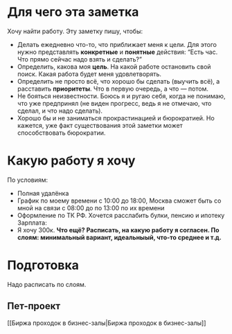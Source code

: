   
# Для чего эта заметка
Хочу найти работу. Эту заметку пишу, чтобы:
- Делать ежедневно что-то, что приближает меня к цели. Для этого нужно представлять **конкретные** и **понятные** действия: “Есть час. Что прямо сейчас надо взять и сделать?”
- Определить, какова моя **цель**. На какой работе остановить свой поиск. Какая работа будет меня удовлетворять.
- Определить не просто всё, что хорошо бы сделать (выучить всё), а расставить **приоритеты**. Что в первую очередь, а что — потом.
- Не бояться неизвестности. Боюсь я и ругаю себя, когда не понимаю, что уже предпринял (не виден прогресс, ведь я не отмечаю, что сделал, и что надо сделать).
- Хорошо бы и не заниматься прокрастинацией и бюрократией. Но кажется, уже факт существования этой заметки может способствовать бюрократии.
# Какую работу я хочу
По условиям:
- Полная удалёнка
- График по моему времени с 10:00 до 18:00, Москва сможет быть со мной на связи с 08:00 до по 13:00 по их времени
- Оформление по ТК РФ. Хочется расслабить булки, пенсию и ипотеку
Зарплата:
- Я хочу 300к.
**Что ещё? Расписать, на какую работу я согласен. По слоям: минимальный вариант, идеальныый, что-то среднее и т.д.**
# Подготовка
Надо расписать по слоям.
## Пет-проект
[[Биржа проходок в бизнес-залы|Биржа проходок в бизнес-залы]]